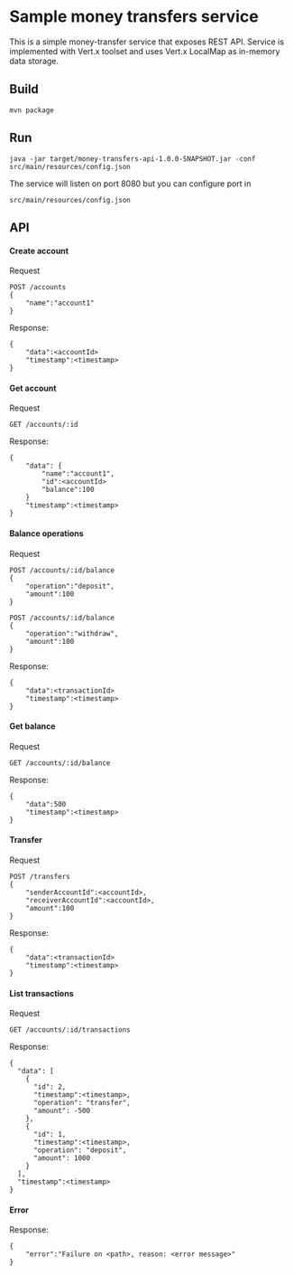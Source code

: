 # Sample money transfers service
This is a simple money-transfer service that exposes REST API. 
Service is implemented with Vert.x toolset and uses Vert.x LocalMap as in-memory data storage.

## Build
```
mvn package
```

## Run
```
java -jar target/money-transfers-api-1.0.0-SNAPSHOT.jar -conf src/main/resources/config.json
```
The service will listen on port 8080 but you can configure port in 
```
src/main/resources/config.json
```
## API
#### Create account
Request
```
POST /accounts
{
    "name":"account1"
}
```
Response:
```
{
    "data":<accountId>
    "timestamp":<timestamp>
}
```
#### Get account
Request
```
GET /accounts/:id
```
Response:
```
{
    "data": {
        "name":"account1",
        "id":<accountId>
        "balance":100
    }
    "timestamp":<timestamp>
}
```
#### Balance operations
   Request
   ```
   POST /accounts/:id/balance
   {
       "operation":"deposit",
       "amount":100
   }
   
   POST /accounts/:id/balance
   {
       "operation":"withdraw",
       "amount":100
   }
   ```
   Response:
   ```
   {
       "data":<transactionId>
       "timestamp":<timestamp>
   }
   ```
#### Get balance
Request
   ```
   GET /accounts/:id/balance
   ```
   Response:
   ```
   {
       "data":500
       "timestamp":<timestamp>
   }
   ```
#### Transfer
Request
```
POST /transfers
{
    "senderAccountId":<accountId>,
    "receiverAccountId":<accountId>,
    "amount":100
}
```
Response:
```
{
    "data":<transactionId>
    "timestamp":<timestamp>
}
```
#### List transactions
Request
```
GET /accounts/:id/transactions
```
Response:
```
{
  "data": [
    {
      "id": 2,
      "timestamp":<timestamp>,
      "operation": "transfer",
      "amount": -500
    },
    {
      "id": 1,
      "timestamp":<timestamp>,
      "operation": "deposit",
      "amount": 1000
    }
  ],
  "timestamp":<timestamp>
}
```
#### Error
Response:
```
{
    "error":"Failure on <path>, reason: <error message>"
}
```
